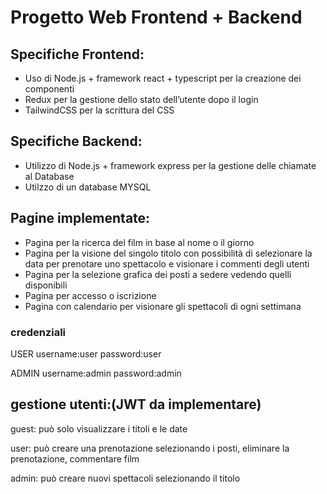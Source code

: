 # Progetto Web Frontend + Backend

## Specifiche Frontend:

- Uso di Node.js + framework react + typescript per la creazione dei componenti
- Redux per la gestione dello stato dell’utente dopo il login
- TailwindCSS per la scrittura del CSS

## Specifiche Backend:

- Utilizzo di Node.js + framework express per la gestione delle chiamate al Database
- Utilzzo di un database MYSQL

## Pagine implementate:

- Pagina per la ricerca del film in base al nome o il giorno
- Pagina per la visione del singolo titolo con possibilità di selezionare la data per prenotare uno spettacolo e visionare i commenti degli utenti
- Pagina per la selezione grafica dei posti a sedere vedendo quelli disponibili
- Pagina per accesso o iscrizione
- Pagina con calendario per visionare gli spettacoli di ogni settimana

### credenziali

USER username:user password:user

ADMIN username:admin password:admin

## gestione utenti:(JWT da implementare)

guest: può solo visualizzare i titoli e le date

user: può creare una prenotazione selezionando i posti, eliminare la prenotazione, commentare film

admin: può creare nuovi spettacoli selezionando il titolo
